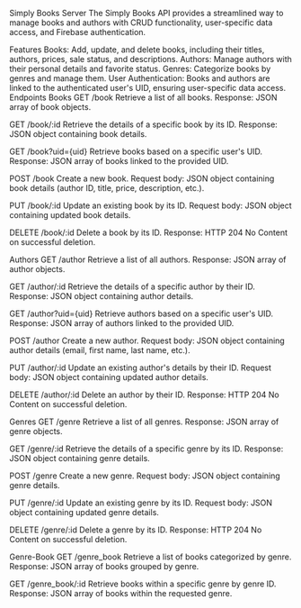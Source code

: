 Simply Books Server
The Simply Books API provides a streamlined way to manage books and authors with CRUD functionality, user-specific data access, and Firebase authentication.

Features
Books: Add, update, and delete books, including their titles, authors, prices, sale status, and descriptions.
Authors: Manage authors with their personal details and favorite status.
Genres: Categorize books by genres and manage them.
User Authentication: Books and authors are linked to the authenticated user's UID, ensuring user-specific data access.
Endpoints
Books
GET /book
Retrieve a list of all books.
Response: JSON array of book objects.

GET /book/:id
Retrieve the details of a specific book by its ID.
Response: JSON object containing book details.

GET /book?uid={uid}
Retrieve books based on a specific user's UID.
Response: JSON array of books linked to the provided UID.

POST /book
Create a new book.
Request body: JSON object containing book details (author ID, title, price, description, etc.).

PUT /book/:id
Update an existing book by its ID.
Request body: JSON object containing updated book details.

DELETE /book/:id
Delete a book by its ID.
Response: HTTP 204 No Content on successful deletion.

Authors
GET /author
Retrieve a list of all authors.
Response: JSON array of author objects.

GET /author/:id
Retrieve the details of a specific author by their ID.
Response: JSON object containing author details.

GET /author?uid={uid}
Retrieve authors based on a specific user's UID.
Response: JSON array of authors linked to the provided UID.

POST /author
Create a new author.
Request body: JSON object containing author details (email, first name, last name, etc.).

PUT /author/:id
Update an existing author's details by their ID.
Request body: JSON object containing updated author details.

DELETE /author/:id
Delete an author by their ID.
Response: HTTP 204 No Content on successful deletion.

Genres
GET /genre
Retrieve a list of all genres.
Response: JSON array of genre objects.

GET /genre/:id
Retrieve the details of a specific genre by its ID.
Response: JSON object containing genre details.

POST /genre
Create a new genre.
Request body: JSON object containing genre details.

PUT /genre/:id
Update an existing genre by its ID.
Request body: JSON object containing updated genre details.

DELETE /genre/:id
Delete a genre by its ID.
Response: HTTP 204 No Content on successful deletion.

Genre-Book
GET /genre_book
Retrieve a list of books categorized by genre.
Response: JSON array of books grouped by genre.

GET /genre_book/:id
Retrieve books within a specific genre by genre ID.
Response: JSON array of books within the requested genre.
